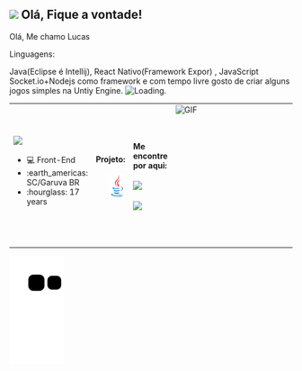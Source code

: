 <h2> <img src="https://media.giphy.com/media/uBdraueIvlv0cX1C00/giphy.gif" height="60"> Olá, Fique a vontade!  </h2>
<p>Olá, Me chamo Lucas<br/><p>Linguagens:<p> Java(Eclipse é Intellij), React Nativo(Framework Expor) , JavaScript Socket.io+Nodejs como framework e com tempo livre gosto de criar alguns jogos simples na Untiy Engine. <img height="12em" alt="Loading" src="https://media3.giphy.com/media/3o7bu3XilJ5BOiSGic/giphy.gif?cid=ecf05e47lm8vumtn0f0o0lqmd2ucu87jypln87o0gyqu1abx&rid=giphy.gif&ct=g"></b>.</p>
<table> <tr>
                 <td>
                            <img src="https://media.giphy.com/media/xU0iLb3NZpsWF9Ac8y/giphy.gif" height="40">
                    <ul>
                           <li>💻 Front-End</li>
                        <li>:earth_americas: SC/Garuva BR</li>
                       <li>:hourglass: 17 years</li>
                   </ul>
                 </td>
                 <td>
                         <h4>  Projeto: </h4>
                   <ul>
<img align= "botton" src="https://raw.githubusercontent.com/devicons/devicon/master/icons/java/java-original.svg" alt="javascript" width="40" height="40"/>
                   </ul>
                </td>
                <td>
                     <h4>Me encontre por aqui: </h4>
                    
  <a href="https://www.instagram.com/srputi_/" target ="_blank"><img src="https://img.shields.io/badge/Instagram-E4405F?style=for-the-badge&logo=instagram&logoColor=white" target ="_blank"></a>
      <br><br>
  <a href="https://discord.gg/sTwJzQbKfN" target="_blank"> <img src="https://img.shields.io/badge/Discord-0077B5?style=for-the-badge&logo=discord&logoColor=white" target="_blank"></a>
                 </td>
                 <td>
                     <img align="left" alt="GIF" src="https://i.pinimg.com/originals/e4/26/70/e426702edf874b181aced1e2fa5c6cde.gif" width="600px" height="250px"/>
                 </td>
</tr></table>
<div> 
 
  ![Snake animation](https://github.com/rafaballerini/rafaballerini/blob/output/github-contribution-grid-snake.svg)
 
</div>
